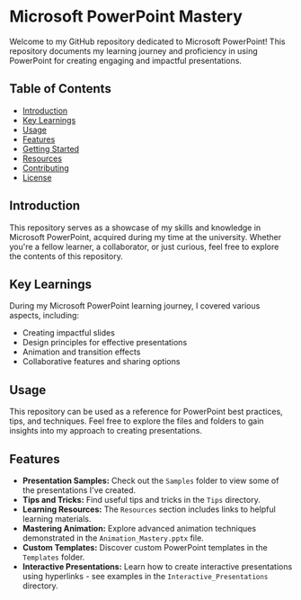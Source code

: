 # Microsoft PowerPoint Mastery

Welcome to my GitHub repository dedicated to Microsoft PowerPoint! This repository documents my learning journey and proficiency in using PowerPoint for creating engaging and impactful presentations.

## Table of Contents

- [Introduction](#introduction)
- [Key Learnings](#key-learnings)
- [Usage](#usage)
- [Features](#features)
- [Getting Started](#getting-started)
- [Resources](#resources)
- [Contributing](#contributing)
- [License](#license)

## Introduction

This repository serves as a showcase of my skills and knowledge in Microsoft PowerPoint, acquired during my time at the university. Whether you're a fellow learner, a collaborator, or just curious, feel free to explore the contents of this repository.

## Key Learnings

During my Microsoft PowerPoint learning journey, I covered various aspects, including:
- Creating impactful slides
- Design principles for effective presentations
- Animation and transition effects
- Collaborative features and sharing options

## Usage

This repository can be used as a reference for PowerPoint best practices, tips, and techniques. Feel free to explore the files and folders to gain insights into my approach to creating presentations.

## Features

- **Presentation Samples:** Check out the `Samples` folder to view some of the presentations I've created.
- **Tips and Tricks:** Find useful tips and tricks in the `Tips` directory.
- **Learning Resources:** The `Resources` section includes links to helpful learning materials.
- **Mastering Animation:** Explore advanced animation techniques demonstrated in the `Animation_Mastery.pptx` file.
- **Custom Templates:** Discover custom PowerPoint templates in the `Templates` folder.
- **Interactive Presentations:** Learn how to create interactive presentations using hyperlinks - see examples in the `Interactive_Presentations` directory.



